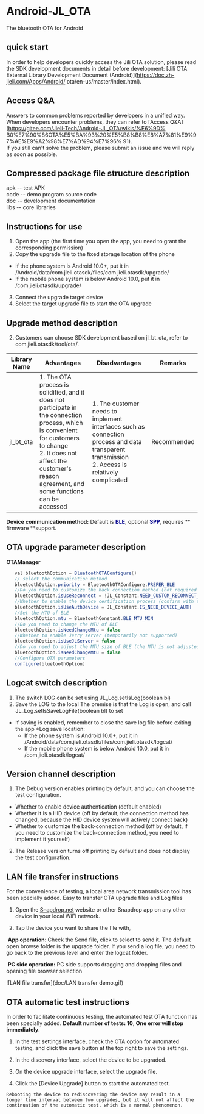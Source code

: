 # Android-JL_OTA
The bluetooth OTA for Android

## quick start

In order to help developers quickly access the Jili OTA solution, please read the SDK development documents in detail before development: [Jili OTA External Library Development Document (Android)](https://doc.zh-jieli.com/Apps/Android/ ota/en-us/master/index.html).


## Access Q&A

Answers to common problems reported by developers in a unified way. When developers encounter problems, they can refer to [Access Q&A](https://gitee.com/Jieli-Tech/Android-JL_OTA/wikis/%E6%9D% B0%E7%90%86OTA%E5%BA%93%20%E5%B8%B8%E8%A7%81%E9%97%AE%E9%A2%98%E7%AD%94%E7%96% 91). <br/>
If you still can't solve the problem, please submit an issue and we will reply as soon as possible.

## Compressed package file structure description
  apk -- test APK<br>
  code -- demo program source code<br>
  doc -- development documentation<br>
  libs -- core libraries<br>


## Instructions for use
1. Open the app (the first time you open the app, you need to grant the corresponding permission)
2. Copy the upgrade file to the fixed storage location of the phone<br>
  * If the phone system is Android 10.0+, put it in /Android/data/com.jieli.otasdk/files/com.jieli.otasdk/upgrade/<br>
  * If the mobile phone system is below Android 10.0, put it in /com.jieli.otasdk/upgrade/
3. Connect the upgrade target device
4. Select the target upgrade file to start the OTA upgrade

## Upgrade method description
2. Customers can choose SDK development based on jl_bt_ota, refer to com.jieli.otasdk/tool/ota/.


| Library Name | Advantages | Disadvantages | Remarks |
| --- | --- | --- | --- |
| jl_bt_ota | 1. The OTA process is solidified, and it does not participate in the connection process, which is convenient for customers to change<br> 2. It does not affect the customer's reason agreement, and some functions can be accessed | 1. The customer needs to implement interfaces such as connection process and data transparent transmission<br> 2. Access is relatively complicated | Recommended |


**Device communication method:** Default is <strong style="color:#00008D">BLE</strong>, optional <strong style="color:#00008D">SPP</strong>, requires ** firmware **support.

## OTA upgrade parameter description

**OTAManager**
````java
   val bluetoothOption = BluetoothOTAConfigure()
   // select the communication method
   bluetoothOption.priority = BluetoothOTAConfigure.PREFER_BLE
   //Do you need to customize the back connection method (not required by default, if you need to customize the back connection method, you need to implement it yourself)
   bluetoothOption.isUseReconnect = !JL_Constant.NEED_CUSTOM_RECONNECT_WAY
   //Whether to enable the device certification process (confirm with the firmware engineer)
   bluetoothOption.isUseAuthDevice = JL_Constant.IS_NEED_DEVICE_AUTH
   //Set the MTU of BLE
   bluetoothOption.mtu = BluetoothConstant.BLE_MTU_MIN
   //Do you need to change the MTU of BLE
   bluetoothOption.isNeedChangeMtu = false
   //Whether to enable Jerry server (temporarily not supported)
   bluetoothOption.isUseJLServer = false
   //Do you need to adjust the MTU size of BLE (the MTU is not adjusted by default, if you need to adjust, please set it with the mtu attribute)
   bluetoothOption.isNeedChangeMtu = false
   //Configure OTA parameters
   configure(bluetoothOption)
````

## Logcat switch description

1. The switch LOG can be set using JL_Log.setIsLog(boolean bl)
2. Save the LOG to the local The premise is that the Log is open, and call JL_Log.setIsSaveLogFile(boolean bl) to set
  * If saving is enabled, remember to close the save log file before exiting the app
  *Log save location:
    * If the phone system is Android 10.0+, put it in /Android/data/com.jieli.otasdk/files/com.jieli.otasdk/logcat/
    * If the mobile phone system is below Android 10.0, put it in /com.jieli.otasdk/logcat/
    
## Version channel description

1. The Debug version enables printing by default, and you can choose the test configuration.
  * Whether to enable device authentication (default enabled)
  * Whether it is a HID device (off by default, the connection method has changed, because the HID device system will actively connect back)
  * Whether to customize the back-connection method (off by default, if you need to customize the back-connection method, you need to implement it yourself)
2. The Release version turns off printing by default and does not display the test configuration.

## LAN file transfer instructions

For the convenience of testing, a local area network transmission tool has been specially added. Easy to transfer OTA upgrade files and Log files

1. Open the [Snapdrop.net](https://snapdrop.net/) website or other Snapdrop app on any other device in your local WiFi network.

2. Tap the device you want to share the file with,

​ **App operation**: Check the Send file, click to select to send it. The default open browse folder is the upgrade folder. If you send a log file, you need to go back to the previous level and enter the logcat folder.

​ **PC side operation:** PC side supports dragging and dropping files and opening file browser selection

![LAN file transfer](doc/LAN transfer demo.gif)

## OTA automatic test instructions

In order to facilitate continuous testing, the automated test OTA function has been specially added. **Default number of tests: 10**, **One error will stop immediately**.

1. In the test settings interface, check the OTA option for automated testing, and click the save button at the top right to save the settings.

2. In the discovery interface, select the device to be upgraded.

3. On the device upgrade interface, select the upgrade file.

4. Click the [Device Upgrade] button to start the automated test.

````text
Rebooting the device to rediscovering the device may result in a longer time interval between two upgrades, but it will not affect the continuation of the automatic test, which is a normal phenomenon.
````